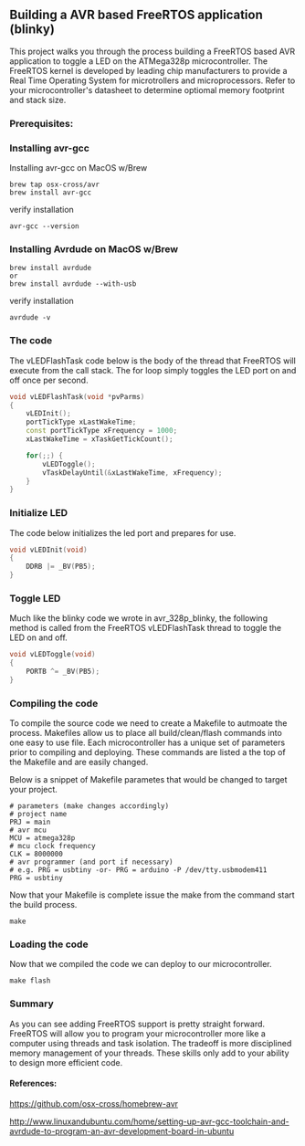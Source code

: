 

## Building a AVR based FreeRTOS application (blinky)
This project walks you through the process building a FreeRTOS based AVR application to toggle a LED on the ATMega328p microcontroller. The FreeRTOS kernel is developed by leading chip manufacturers to provide a Real Time Operating System for microtrollers and microprocessors. Refer to your microcontroller's datasheet to determine optiomal memory footprint and stack size.

### Prerequisites:

### Installing avr-gcc

Installing avr-gcc on MacOS w/Brew
```console
brew tap osx-cross/avr
brew install avr-gcc
```
verify installation
```console
avr-gcc --version
```

### Installing Avrdude on MacOS w/Brew
```console
brew install avrdude
or
brew install avrdude --with-usb
```
verify installation
```console
avrdude -v
```

### The code
The vLEDFlashTask code below is the body of the thread that FreeRTOS will execute from the call stack. The for loop simply toggles the LED port on and off once per second. 

```c++
void vLEDFlashTask(void *pvParms)
{
	vLEDInit();
	portTickType xLastWakeTime;
	const portTickType xFrequency = 1000;
	xLastWakeTime = xTaskGetTickCount();

	for(;;) {
		vLEDToggle();
		vTaskDelayUntil(&xLastWakeTime, xFrequency);
	}
}
```

### Initialize LED
The code below initializes the led port and prepares for use. 

```c++
void vLEDInit(void)
{
	DDRB |= _BV(PB5);
}
```

### Toggle LED
Much like the blinky code we wrote in avr_328p_blinky, the following method is called from the FreeRTOS vLEDFlashTask thread to toggle the LED on and off.

```c++
void vLEDToggle(void)
{
	PORTB ^= _BV(PB5);
}
```

### Compiling the code
To compile the source code we need to create a Makefile to autmoate the process. Makefiles allow us to place all build/clean/flash commands into one easy to use file. Each microcontroller has a unique set of parameters prior to compiling and deploying. These commands are listed a the top of the Makefile and are easily changed.

Below is a snippet of Makefile parametes that would be changed to target your project.
```console
# parameters (make changes accordingly)
# project name
PRJ = main
# avr mcu
MCU = atmega328p
# mcu clock frequency
CLK = 8000000
# avr programmer (and port if necessary)
# e.g. PRG = usbtiny -or- PRG = arduino -P /dev/tty.usbmodem411
PRG = usbtiny
```

Now that your Makefile is complete issue the make from the command start the build process.

```console
make
```


### Loading the code
Now that we compiled the code we can deploy to our microcontroller.

```console
make flash
```


### Summary
As you can see adding FreeRTOS support is pretty straight forward. FreeRTOS will allow you to program your microcontroller more like a computer using threads and task isolation. The tradeoff is more disciplined memory management of your threads. These skills only add to your ability to design more efficient code.


#### References:
https://github.com/osx-cross/homebrew-avr

http://www.linuxandubuntu.com/home/setting-up-avr-gcc-toolchain-and-avrdude-to-program-an-avr-development-board-in-ubuntu
